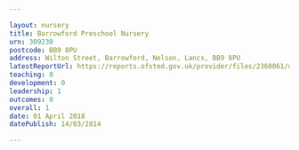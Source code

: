 ```yaml
---

layout: nursery
title: Barrowford Preschool Nursery
urn: 309230
postcode: BB9 8PU
address: Wilton Street, Barrowford, Nelson, Lancs, BB9 8PU
latestReportUrl: https://reports.ofsted.gov.uk/provider/files/2360061/urn/309230.pdf
teaching: 0
development: 0
leadership: 1
outcomes: 0
overall: 1
date: 01 April 2018 
datePublish: 14/03/2014

---
```

